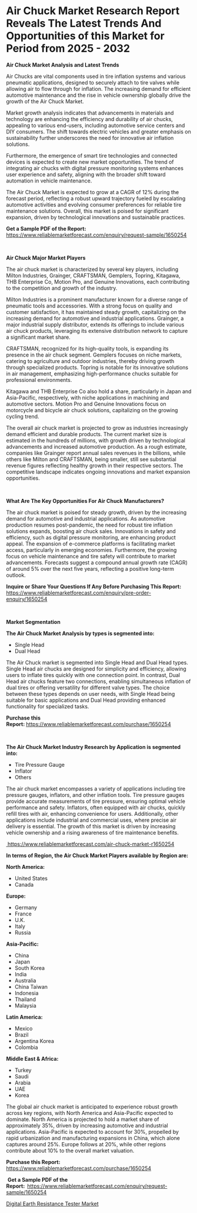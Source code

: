 <p><h1>Air Chuck Market Research Report Reveals The Latest Trends And Opportunities of this Market for Period from 2025 - 2032</h1></p><p><strong>Air Chuck Market Analysis and Latest Trends</strong></p>
<p><p>Air Chucks are vital components used in tire inflation systems and various pneumatic applications, designed to securely attach to tire valves while allowing air to flow through for inflation. The increasing demand for efficient automotive maintenance and the rise in vehicle ownership globally drive the growth of the Air Chuck Market.</p><p>Market growth analysis indicates that advancements in materials and technology are enhancing the efficiency and durability of air chucks, appealing to various end-users, including automotive service centers and DIY consumers. The shift towards electric vehicles and greater emphasis on sustainability further underscores the need for innovative air inflation solutions.</p><p>Furthermore, the emergence of smart tire technologies and connected devices is expected to create new market opportunities. The trend of integrating air chucks with digital pressure monitoring systems enhances user experience and safety, aligning with the broader shift toward automation in vehicle maintenance.</p><p>The Air Chuck Market is expected to grow at a CAGR of 12% during the forecast period, reflecting a robust upward trajectory fueled by escalating automotive activities and evolving consumer preferences for reliable tire maintenance solutions. Overall, this market is poised for significant expansion, driven by technological innovations and sustainable practices.</p></p>
<p><strong>Get a Sample PDF of the Report:&nbsp;</strong> <a href="https://www.reliablemarketforecast.com/enquiry/request-sample/1650254?utm_campaign=2210&utm_medium=2&utm_source=Github&utm_content=ia&utm_term=17022025&utm_id=air-chuck">https://www.reliablemarketforecast.com/enquiry/request-sample/1650254</a></p>
<p>&nbsp;</p>
<p><strong>Air Chuck Major Market Players</strong></p>
<p><p>The air chuck market is characterized by several key players, including Milton Industries, Grainger, CRAFTSMAN, Gemplers, Topring, Kitagawa, THB Enterprise Co, Motion Pro, and Genuine Innovations, each contributing to the competition and growth of the industry. </p><p>Milton Industries is a prominent manufacturer known for a diverse range of pneumatic tools and accessories. With a strong focus on quality and customer satisfaction, it has maintained steady growth, capitalizing on the increasing demand for automotive and industrial applications. Grainger, a major industrial supply distributor, extends its offerings to include various air chuck products, leveraging its extensive distribution network to capture a significant market share.</p><p>CRAFTSMAN, recognized for its high-quality tools, is expanding its presence in the air chuck segment. Gemplers focuses on niche markets, catering to agriculture and outdoor industries, thereby driving growth through specialized products. Topring is notable for its innovative solutions in air management, emphasizing high-performance chucks suitable for professional environments.</p><p>Kitagawa and THB Enterprise Co also hold a share, particularly in Japan and Asia-Pacific, respectively, with niche applications in machining and automotive sectors. Motion Pro and Genuine Innovations focus on motorcycle and bicycle air chuck solutions, capitalizing on the growing cycling trend.</p><p>The overall air chuck market is projected to grow as industries increasingly demand efficient and durable products. The current market size is estimated in the hundreds of millions, with growth driven by technological advancements and increased automotive production. As a rough estimate, companies like Grainger report annual sales revenues in the billions, while others like Milton and CRAFTSMAN, being smaller, still see substantial revenue figures reflecting healthy growth in their respective sectors. The competitive landscape indicates ongoing innovations and market expansion opportunities.</p></p>
<p>&nbsp;</p>
<p><strong>What Are The Key Opportunities For Air Chuck Manufacturers?</strong></p>
<p><p>The air chuck market is poised for steady growth, driven by the increasing demand for automotive and industrial applications. As automotive production resumes post-pandemic, the need for robust tire inflation solutions expands, boosting air chuck sales. Innovations in safety and efficiency, such as digital pressure monitoring, are enhancing product appeal. The expansion of e-commerce platforms is facilitating market access, particularly in emerging economies. Furthermore, the growing focus on vehicle maintenance and tire safety will contribute to market advancements. Forecasts suggest a compound annual growth rate (CAGR) of around 5% over the next five years, reflecting a positive long-term outlook.</p></p>
<p><strong>Inquire or Share Your Questions If Any Before Purchasing This Report:</strong> <a href="https://www.reliablemarketforecast.com/enquiry/pre-order-enquiry/1650254?utm_campaign=2210&utm_medium=2&utm_source=Github&utm_content=ia&utm_term=17022025&utm_id=air-chuck">https://www.reliablemarketforecast.com/enquiry/pre-order-enquiry/1650254</a></p>
<p>&nbsp;</p>
<p><strong>Market Segmentation</strong></p>
<p><strong>The Air Chuck Market Analysis by types is segmented into:</strong></p>
<p><ul><li>Single Head</li><li>Dual Head</li></ul></p>
<p><p>The Air Chuck market is segmented into Single Head and Dual Head types. Single Head air chucks are designed for simplicity and efficiency, allowing users to inflate tires quickly with one connection point. In contrast, Dual Head air chucks feature two connections, enabling simultaneous inflation of dual tires or offering versatility for different valve types. The choice between these types depends on user needs, with Single Head being suitable for basic applications and Dual Head providing enhanced functionality for specialized tasks.</p></p>
<p><strong>Purchase this Report:&nbsp;</strong><a href="https://www.reliablemarketforecast.com/purchase/1650254?utm_campaign=2210&utm_medium=2&utm_source=Github&utm_content=ia&utm_term=17022025&utm_id=air-chuck">https://www.reliablemarketforecast.com/purchase/1650254</a></p>
<p>&nbsp;</p>
<p><strong>The Air Chuck Market Industry Research by Application is segmented into:</strong></p>
<p><ul><li>Tire Pressure Gauge</li><li>Inflator</li><li>Others</li></ul></p>
<p><p>The air chuck market encompasses a variety of applications including tire pressure gauges, inflators, and other inflation tools. Tire pressure gauges provide accurate measurements of tire pressure, ensuring optimal vehicle performance and safety. Inflators, often equipped with air chucks, quickly refill tires with air, enhancing convenience for users. Additionally, other applications include industrial and commercial uses, where precise air delivery is essential. The growth of this market is driven by increasing vehicle ownership and a rising awareness of tire maintenance benefits.</p></p>
<p><a href="https://www.reliablemarketforecast.com/air-chuck-market-r1650254?utm_campaign=2210&utm_medium=2&utm_source=Github&utm_content=ia&utm_term=17022025&utm_id=air-chuck">&nbsp;https://www.reliablemarketforecast.com/air-chuck-market-r1650254</a></p>
<p><strong>In terms of Region, the Air Chuck Market Players available by Region are:</strong></p>
<p>
    <p> <strong> North America: </strong>
        <ul>
            <li>United States</li>
            <li>Canada</li>
        </ul>
        </p> 
    <p> <strong> Europe: </strong>
        <ul>
            <li>Germany</li>
            <li>France</li>
            <li>U.K.</li>
            <li>Italy</li>
            <li>Russia</li>
        </ul>
        </p> 
    <p> <strong> Asia-Pacific: </strong>
        <ul>
            <li>China</li>
            <li>Japan</li>
            <li>South Korea</li>
            <li>India</li>
            <li>Australia</li>
            <li>China Taiwan</li>
            <li>Indonesia</li>
            <li>Thailand</li>
            <li>Malaysia</li>
        </ul>
        </p> 
    <p> <strong> Latin America: </strong>
        <ul>
            <li>Mexico</li>
            <li>Brazil</li>
            <li>Argentina Korea</li>
            <li>Colombia</li>
        </ul>
        </p> 
    <p> <strong> Middle East & Africa: </strong>
        <ul>
            <li>Turkey</li>
            <li>Saudi</li>
            <li>Arabia</li>
            <li>UAE</li>
            <li>Korea</li>
        </ul>
    </p>
    </p>
<p><p>The global air chuck market is anticipated to experience robust growth across key regions, with North America and Asia-Pacific expected to dominate. North America is projected to hold a market share of approximately 35%, driven by increasing automotive and industrial applications. Asia-Pacific is expected to account for 30%, propelled by rapid urbanization and manufacturing expansions in China, which alone captures around 25%. Europe follows at 20%, while other regions contribute about 10% to the overall market valuation.</p></p>
<p><strong>Purchase this Report: </strong><a href="https://www.reliablemarketforecast.com/purchase/1650254?utm_campaign=2210&utm_medium=2&utm_source=Github&utm_content=ia&utm_term=17022025&utm_id=air-chuck">https://www.reliablemarketforecast.com/purchase/1650254</a></p>
<p>&nbsp;<strong>Get a Sample PDF of the Report:&nbsp;&nbsp;</strong><a href="https://www.reliablemarketforecast.com/enquiry/request-sample/1650254?utm_campaign=2210&utm_medium=2&utm_source=Github&utm_content=ia&utm_term=17022025&utm_id=air-chuck">https://www.reliablemarketforecast.com/enquiry/request-sample/1650254</a></p>
<p><strong></strong></p>
<p><p><a href="https://github.com/kathiestrine5ty/Market-Research-Report-List-1/blob/main/digital-earth-resistance-tester-market.md?utm_campaign=2210&utm_medium=2&utm_source=Github&utm_content=ia&utm_term=17022025&utm_id=air-chuck">Digital Earth Resistance Tester Market</a></p></p>